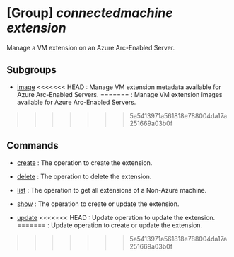 # [Group] _connectedmachine extension_

Manage a VM extension on an Azure Arc-Enabled Server.

## Subgroups

- [image](/Commands/connectedmachine/extension/image/readme.md)
<<<<<<< HEAD
: Manage VM extension metadata available for Azure Arc-Enabled Servers.
=======
: Manage VM extension images available for Azure Arc-Enabled Servers.
>>>>>>> 5a5413971a561818e788004da17a251669a03b0f

## Commands

- [create](/Commands/connectedmachine/extension/_create.md)
: The operation to create the extension.

- [delete](/Commands/connectedmachine/extension/_delete.md)
: The operation to delete the extension.

- [list](/Commands/connectedmachine/extension/_list.md)
: The operation to get all extensions of a Non-Azure machine.

- [show](/Commands/connectedmachine/extension/_show.md)
: The operation to create or update the extension.

- [update](/Commands/connectedmachine/extension/_update.md)
<<<<<<< HEAD
: Update operation to update the extension.
=======
: Update operation to create or update the extension.
>>>>>>> 5a5413971a561818e788004da17a251669a03b0f
